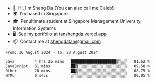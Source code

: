 <!---
tan-sd/tan-sd is a ✨ special ✨ repository because its `README.md` (this file) appears on your GitHub profile.
You can click the Preview link to take a look at your changes.
--->
- 👋  Hi, I'm Sheng Da (You can also call me Caleb!)
- 🌍  I'm based in Singapore
- 🎓  Penultimate student at Singapore Management University, Information Systems
- 🖥️  See my portfolio at [tanshengda.vercel.app](https://tanshengda.vercel.app/)
- 📫  Contact me at [shengdatan@gmail.com](mailto:shengdatan@gmail.com)

<!--START_SECTION:waka-->

```txt
From: 16 August 2024 - To: 23 August 2024

Java         4 hrs 25 mins   ████████████████████▒░░░░   81.62 %
JavaScript   31 mins         ██▒░░░░░░░░░░░░░░░░░░░░░░   09.58 %
Other        28 mins         ██▒░░░░░░░░░░░░░░░░░░░░░░   08.75 %
HTML         0 secs          ░░░░░░░░░░░░░░░░░░░░░░░░░   00.05 %
```

<!--END_SECTION:waka-->
